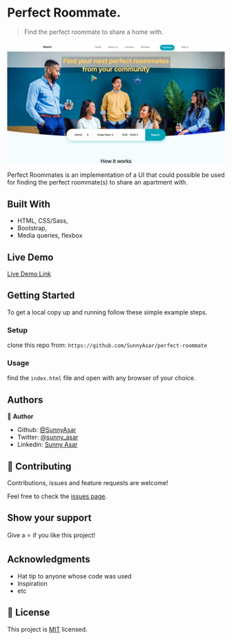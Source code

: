 # Perfect Roommate.
> Find the perfect roommate to share a home with.

![screenshot](./media/roomi.png)

Perfect Roommates is an implementation of a UI that could possible be used for finding the perfect roommate(s) to share an apartment with.

## Built With

- HTML, CSS/Sass,
- Bootstrap,
- Media queries, flexbox


## Live Demo

[Live Demo Link](https://perfectrommate.netlify.com/)


## Getting Started

To get a local copy up and running follow these simple example steps.

### Setup
clone this repo from:
`https://github.com/SunnyAsar/perfect-roommate`

### Usage
  find the `index.html` file and open with any browser of your choice.


## Authors

👤 **Author**

- Github: [@SunnyAsar](https://github.com/SunnyAsar)
- Twitter: [@sunny_asar](https://twitter.com/sunny_asar)
- Linkedin: [Sunny Asar](https://linkedin.com/linkedinhandle)


## 🤝 Contributing

Contributions, issues and feature requests are welcome!

Feel free to check the [issues page](issues/).

## Show your support

Give a ⭐️ if you like this project!

## Acknowledgments

- Hat tip to anyone whose code was used
- Inspiration
- etc

## 📝 License

This project is [MIT](lic.url) licensed.
